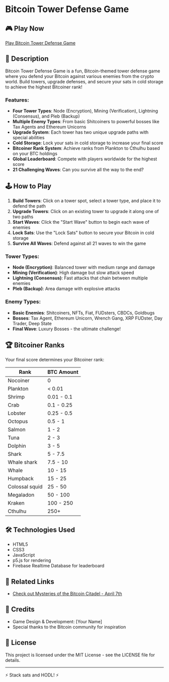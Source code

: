 # Bitcoin Tower Defense Game


## 🎮 Play Now

[Play Bitcoin Tower Defense Game](https://mattamatics.github.io/BTDGV2/)

## 📖 Description

Bitcoin Tower Defense Game is a fun, Bitcoin-themed tower defense game where you defend your Bitcoin against various enemies from the crypto world. Build towers, upgrade defenses, and secure your sats in cold storage to achieve the highest Bitcoiner rank!

### Features:

- **Four Tower Types**: Node (Encryption), Mining (Verification), Lightning (Consensus), and Pleb (Backup)
- **Multiple Enemy Types**: From basic Shitcoiners to powerful bosses like Tax Agents and Ethereum Unicorns
- **Upgrade System**: Each tower has two unique upgrade paths with special abilities
- **Cold Storage**: Lock your sats in cold storage to increase your final score
- **Bitcoiner Rank System**: Achieve ranks from Plankton to Cthulhu based on your BTC holdings
- **Global Leaderboard**: Compete with players worldwide for the highest score
- **21 Challenging Waves**: Can you survive all the way to the end?

## 🕹️ How to Play

1. **Build Towers**: Click on a tower spot, select a tower type, and place it to defend the path
2. **Upgrade Towers**: Click on an existing tower to upgrade it along one of two paths
3. **Start Waves**: Click the "Start Wave" button to begin each wave of enemies
4. **Lock Sats**: Use the "Lock Sats" button to secure your Bitcoin in cold storage
5. **Survive All Waves**: Defend against all 21 waves to win the game

### Tower Types:

- **Node (Encryption)**: Balanced tower with medium range and damage
- **Mining (Verification)**: High damage but slow attack speed
- **Lightning (Consensus)**: Fast attacks that chain between multiple enemies
- **Pleb (Backup)**: Area damage with explosive attacks

### Enemy Types:

- **Basic Enemies**: Shitcoiners, NFTs, Fiat, FUDsters, CBDCs, Goldbugs
- **Bosses**: Tax Agent, Ethereum Unicorn, Wrench Gang, XRP FUDster, Day Trader, Deep State
- **Final Wave**: Luxury Bosses - the ultimate challenge!

## 🏆 Bitcoiner Ranks

Your final score determines your Bitcoiner rank:

| Rank | BTC Amount |
|------|------------|
| Nocoiner | 0 |
| Plankton | < 0.01 |
| Shrimp | 0.01 - 0.1 |
| Crab | 0.1 - 0.25 |
| Lobster | 0.25 - 0.5 |
| Octopus | 0.5 - 1 |
| Salmon | 1 - 2 |
| Tuna | 2 - 3 |
| Dolphin | 3 - 5 |
| Shark | 5 - 7.5 |
| Whale shark | 7.5 - 10 |
| Whale | 10 - 15 |
| Humpback | 15 - 25 |
| Colossal squid | 25 - 50 |
| Megaladon | 50 - 100 |
| Kraken | 100 - 250 |
| Cthulhu | 250+ |

## 🛠️ Technologies Used

- HTML5
- CSS3
- JavaScript
- p5.js for rendering
- Firebase Realtime Database for leaderboard

## 🔗 Related Links

- [Check out Mysteries of the Bitcoin Citadel - April 7th](https://twitter.com/paperstreet_inc)


## 🙏 Credits

- Game Design & Development: [Your Name]
- Special thanks to the Bitcoin community for inspiration

## 📄 License

This project is licensed under the MIT License - see the LICENSE file for details.

---

⚡ Stack sats and HODL! ⚡ 
 
 
